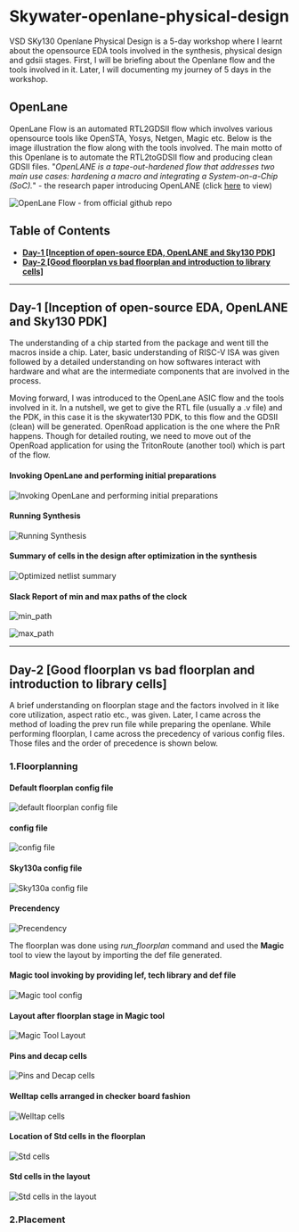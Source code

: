 # Skywater-openlane-physical-design

VSD SKy130 Openlane Physical Design is a 5-day workshop where I learnt about the opensource EDA tools involved in the synthesis, physical design and gdsii stages. 
First, I will be briefing about the Openlane flow and the tools involved in it. Later, I will documenting my journey of 5 days in the workshop.

## OpenLane 

OpenLane Flow is an automated RTL2GDSII flow which involves various opensource tools like OpenSTA, Yosys, Netgen, Magic etc. Below is the image illustration the flow along with
the tools involved. The main motto of this Openlane is to automate the RTL2toGDSII flow and producing clean GDSII files. "_OpenLANE is a tape-out-hardened flow that addresses two main use cases: hardening a macro and integrating
a System-on-a-Chip (SoC)._" - the research paper introducing OpenLANE (click [here](https://woset-workshop.github.io/PDFs/2020/a21.pdf) to view)

![OpenLane Flow - from official github repo](https://github.com/efabless/openlane/raw/master/docs/_static/openlane.flow.1.png "OpenLane Flow - from official github repo")

## Table of Contents

* [**Day-1 [Inception of open-source EDA, OpenLANE and Sky130 PDK]**](https://github.com/Lanka1919/skywater-openlane-physical-design#day-1-inception-of-open-source-eda-openlane-and-sky130-pdk)
* [**Day-2 [Good floorplan vs bad floorplan and introduction to library cells]**](https://github.com/Lanka1919/skywater-openlane-physical-design#day-2-good-floorplan-vs-bad-floorplan-and-introduction-to-library-cells)

-----------------

## Day-1 [Inception of open-source EDA, OpenLANE and Sky130 PDK]

The understanding of a chip started from the package and went till the macros inside a chip. Later, basic understanding of RISC-V ISA was given followed by a detailed understanding on how softwares interact with hardware and what are the intermediate components that are involved in the process. 

Moving forward, I was introduced to the OpenLane ASIC flow and the tools involved in it. In a nutshell, we get to give the RTL file (usually a .v file) and the PDK, in this case it is the skywater130 PDK, to this flow and the GDSII (clean) will be generated. OpenRoad application is the one where the PnR happens. Though for detailed routing, we need to move out of the OpenRoad application for using the TritonRoute (another tool) which is part of the flow. 

#### Invoking OpenLane and performing initial preparations

![Invoking OpenLane and performing initial preparations](https://github.com/Lanka1919/skywater-openlane-physical-design/blob/main/invoking%20opelane_initial_settings.png "Invoking OpenLane and performing initial preparations")

#### Running Synthesis

![Running Synthesis](https://github.com/Lanka1919/skywater-openlane-physical-design/blob/main/running_synthesis.png "Running Synthesis")

#### Summary of cells in the design after optimization in the synthesis

![Optimized netlist summary](https://github.com/Lanka1919/skywater-openlane-physical-design/blob/main/cells_summary_after_synthesis_and_optimization.png "Optimized netlist summary")

#### Slack Report of min and max paths of the clock

![min_path](https://github.com/Lanka1919/skywater-openlane-physical-design/blob/main/slack_report_of_min_path.png "Min Path Slack Report")

![max_path](https://github.com/Lanka1919/skywater-openlane-physical-design/blob/main/slack_report_of_min_path.png "Max Path Slack Report")

---------------------------------------------------------------------------------------------------------------------------------------------------------------------------

## Day-2 [Good floorplan vs bad floorplan and introduction to library cells]

A brief understanding on floorplan stage and the factors involved in it like core utilization, aspect ratio etc., was given. Later, I came across the method of loading the prev run file while preparing the openlane. While performing floorplan, I came across the precedency of various config files. Those files and the order of precedence is shown below.
### **1.Floorplanning**
#### Default floorplan config file
![default floorplan config file](https://github.com/Lanka1919/skywater-openlane-physical-design/blob/main/slack_report_of_min_path.png "Default file")

#### config file
![config file](https://github.com/Lanka1919/skywater-openlane-physical-design/blob/main/slack_report_of_min_path.png "config file")

#### Sky130a config file
![Sky130a config file](https://github.com/Lanka1919/skywater-openlane-physical-design/blob/main/slack_report_of_min_path.png "Sky130a config file")

#### Precendency
![Precendency](https://github.com/Lanka1919/skywater-openlane-physical-design/blob/main/slack_report_of_min_path.png "Precendency")

The floorplan was done using *run_floorplan* command and used the **Magic** tool to view the layout by importing the def file generated. 

#### Magic tool invoking by providing lef, tech library and def file
![Magic tool config](https://github.com/Lanka1919/skywater-openlane-physical-design/blob/main/slack_report_of_min_path.png "Magic tool config")

#### Layout after floorplan stage in Magic tool
![Magic Tool Layout](https://github.com/Lanka1919/skywater-openlane-physical-design/blob/main/slack_report_of_min_path.png "")

#### Pins and decap cells
![Pins and Decap cells](https://github.com/Lanka1919/skywater-openlane-physical-design/blob/main/slack_report_of_min_path.png "")

#### Welltap cells arranged in checker board fashion
![Welltap cells](https://github.com/Lanka1919/skywater-openlane-physical-design/blob/main/slack_report_of_min_path.png "Max Path Slack Report")

#### Location of Std cells in the floorplan
![Std cells](https://github.com/Lanka1919/skywater-openlane-physical-design/blob/main/slack_report_of_min_path.png "Max Path Slack Report")

#### Std cells in the layout
![Std cells in the layout](https://github.com/Lanka1919/skywater-openlane-physical-design/blob/main/slack_report_of_min_path.png "Max Path Slack Report")

### **2.Placement**
